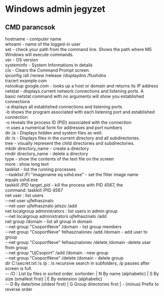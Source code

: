 # Windows admin jegyzet

## CMD parancsok

hostname - computer name<br>
whoami - name of the logged-in user<br>
set - check your path from the command line. Shows the path where MS Windows will execute commands.<br>
ver - OS version<br>
systeminfo - System Informations in details<br>
cls - Clears the Command Prompt screen.<br>
ipconfig /all /renew /release /displaydns /flushdns <br>
tracert example.com<br>
nslookup google.com - looks up a host or domain and returns its IP address<br>
netstat - displays current network connections and listening ports. A basic netstat command with no arguments will show you established connections<br>
  -a displays all established connections and listening ports<br>
  -b shows the program associated with each listening port and established connection<br>
  -o reveals the process ID (PID) associated with the connection<br>
  -n uses a numerical form for addresses and port numbers<br>
dir /a - Displays hidden and system files as well.<br>
dir /s - Displays files in the current directory and all subdirectories.<br>
tree - visually represent the child directories and subdirectories.<br>
mkdir directory_name - create a directory<br>
rmdir directory_name - delete a directory<br>
type - show the contents of the text file on the screen<br>
more : show long text<br>
tasklist - list the running processes<br>
--tasklist /FI "imagename eq sshd.exe"  -  set the filter image name equals sshd.exe<br>
taskkill /PID target_pid  - kill the process with PID 4567, the command: taskkill /PID 4567<br>
net user : list users<br>
--net user ujfelhasznalo<br>
--net user ujfelhasznalo jelszo /add<br>
net localgroup administrators  : list users in admin group<br>
--net localgroup administrators ujfelhasznalo /add<br>
net group /domain  - list all group in domain<br>
--net group "CsoportNeve" /domain  - list group members<br>
--net group "CsoportNeve" felhasznalonev /add /domain  - add user to group<br>
--net group "CsoportNeve" felhasznalonev /delete /domain  -delete user from group<br>
--net group "UjCsoport" /add /domain  - new group<br>
--net group "CsoportNeve" /delete /domain  - delete group<br>
dir C:\secret.txt /s /p  : /s recursive search in subfolders, /p pauses after screen is full.<br>
-- /O : List by files in sorted order. sortorder:  |  N  By name (alphabetic)  | S  By size (smallest first) |  E  By extension (alphabetic)<br>
-- D  By date/time (oldest first) |  G  Group directories first  |  - (minus) Prefix to reverse order
